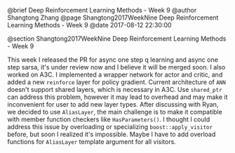 @brief Deep Reinforcement Learning Methods - Week 9
@author Shangtong Zhang
@page Shangtong2017WeekNine Deep Reinforcement Learning Methods - Week 9
@date 2017-08-12 22:30:00

@section Shangtong2017WeekNine Deep Reinforcement Learning Methods - Week 9

This week I released the PR for async one step q learning and async one step sarsa, it's under review now and I believe it will be merged soon. I also worked on A3C. I implemented a wrapper network for actor and critic, and added a new `reinforce` layer for policy gradient. Current architecture of `ANN` doesn't support shared layers, which is necessary in A3C. Use `shared_ptr` can address this problem, however it may lead to overhead and may make it inconvenient for user to add new layer types. After discussing with Ryan, we decided to use `AliasLayer`, the main challenge is to make it compatible with member function checkers like `HasParameters()`. I thought I could address this issue by overloading or specializing `boost::apply_visitor` before, but soon I realized it's impossible. Maybe I have to add overload functions for `AliasLayer` template argument for all visitors.